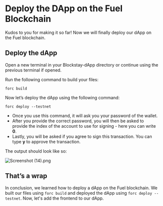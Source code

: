 # Deploy the DApp on the Fuel Blockchain

Kudos to you for making it so far! Now we will finally deploy our dApp on the Fuel blockchain. 

## Deploy the dApp

Open a new terminal in your Blockstay-dApp directory or continue using the previous terminal if opened. 

Run the following command to build your files:

```
forc build
```

Now let’s deploy the dApp using the following command:

```
forc deploy --testnet
```

- Once you use this command, it will ask you your password of the wallet.
- After you provide the correct password, you will then be asked to provide the index of the account to use for signing - here you can write **0**.
- Lastly, you will be asked if you agree to sign this transaction. You can type **y** to approve the transaction.

The output should look like so: 

 

![Screenshot (14).png](Deploy%20the%20DApp%20on%20the%20Fuel%20Blockchain%20bd8fe7c11e4d4c19af83af7f5f338402/Screenshot_(14).png)

## That’s a wrap

In conclusion, we learned how to deploy a dApp on the Fuel blockchain. We built our files using `forc build` and deployed the dApp using `forc deploy --testnet`. Now, let's add the frontend to our dApp.